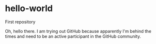 # hello-world
First repository

Oh, hello there. I am trying out GitHub because apparently I'm behind the times and need to be an active participant in the GitHub community.

